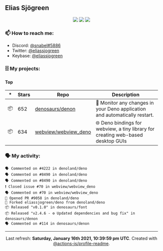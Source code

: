 ## Elias Sjögreen

<p align="center">
  <img src="https://img.shields.io/badge/🎂-dec. 2003-success" />
  <img src="https://img.shields.io/badge/🌎-Stockholm-informational" />
  <img src="https://img.shields.io/badge/👦-He/Him-informational" />
</p>

### 📫 How to reach me:

- Discord: [@snabel#5886](https://discord.com/users/267978757799673866)
- Twitter: [@eliassjogreen](https://twitter.com/eliassjogreen)
- Keybase: [@eliassjogreen](https://keybase.io/eliassjogreen)

### 🗄 My projects:

#### Top
|*|Stars|Repo|Description|
|---|---|---|---|
| 📦 | 652 | [denosaurs/denon](https://github.com/denosaurs/denon) | 👀 Monitor any changes in your Deno application and automatically restart. |
| 📦 | 634 | [webview/webview_deno](https://github.com/webview/webview_deno) | 🌐 Deno bindings for webview, a tiny library for creating web-based desktop GUIs |

### 🗣 My activity:

```
🗣 Commented on #4222 in denoland/deno
🗣 Commented on #8490 in denoland/deno
🗣 Commented on #8490 in denoland/deno
❗️ Closed issue #70 in webview/webview_deno
🗣 Commented on #70 in webview/webview_deno
💪 Opened PR #9058 in denoland/deno
🍴 Forked eliassjogreen/deno from denoland/deno
📦 Released "v0.1.0" in denosaurs/font
📦 Released "v2.4.6 - ⚙️ Updated dependencies and bug fix" in denosaurs/denon
🗣 Commented on #114 in denosaurs/denon
```

------------
<p align="center">Last refresh: <b>Saturday, January 16th 2021, 10:39:59 pm UTC</b>. Created with <a href=https://github.com/marketplace/actions/profile-readme>@actions-js/profile-readme</a>.</p>
